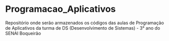 # Programacao_Aplicativos
Repositório onde serão armazenados os códigos das aulas de Programação de Aplicativos da turma de DS (Desenvolvimento de Sistemas) - 3° ano do SENAI Boqueirão
